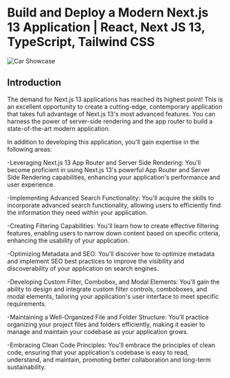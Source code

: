# Build and Deploy a Modern Next.js 13 Application | React, Next JS 13, TypeScript, Tailwind CSS
![Car Showcase](https://i.ibb.co/GxvFJDZ/Thumbnail.png)

## Introduction
The demand for Next.js 13 applications has reached its highest point! This is an excellent opportunity to create a cutting-edge, contemporary application that takes full advantage of Next.js 13's most advanced features. You can harness the power of server-side rendering and the app router to build a state-of-the-art modern application.
 
In addition to developing this application, you'll gain expertise in the following areas:

-Leveraging Next.js 13 App Router and Server Side Rendering: You'll become proficient in using Next.js 13's powerful App Router and Server Side Rendering capabilities, enhancing your application's performance and user experience.

-Implementing Advanced Search Functionality: You'll acquire the skills to incorporate advanced search functionality, allowing users to efficiently find the information they need within your application.

-Creating Filtering Capabilities: You'll learn how to create effective filtering features, enabling users to narrow down content based on specific criteria, enhancing the usability of your application.

-Optimizing Metadata and SEO: You'll discover how to optimize metadata and implement SEO best practices to improve the visibility and discoverability of your application on search engines.

-Developing Custom Filter, Combobox, and Modal Elements: You'll gain the ability to design and integrate custom filter controls, comboboxes, and modal elements, tailoring your application's user interface to meet specific requirements.

-Maintaining a Well-Organized File and Folder Structure: You'll practice organizing your project files and folders efficiently, making it easier to manage and maintain your codebase as your application grows.

-Embracing Clean Code Principles: You'll embrace the principles of clean code, ensuring that your application's codebase is easy to read, understand, and maintain, promoting better collaboration and long-term sustainability.
